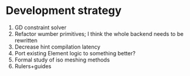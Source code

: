 # Development strategy
1. GD constraint solver
2. Refactor wumber primitives; I think the whole backend needs to be rewritten
3. Decrease hint compilation latency
4. Port existing Element logic to something better?
5. Formal study of iso meshing methods
6. Rulers+guides
